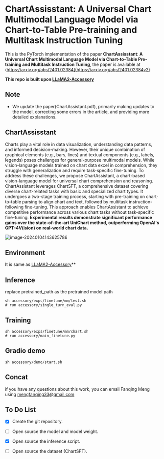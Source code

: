 # ChartAssisstant: A Universal Chart Multimodal Language Model via Chart-to-Table Pre-training and Multitask Instruction Tuning

This is the PyTorch implementation of the paper **ChartAssisstant: A Universal Chart Multimodal Language Model via Chart-to-Table Pre-training and Multitask Instruction Tuning**, the paper is available at (https://arxiv.org/abs/2401.02384](https://arxiv.org/abs/2401.02384v2)

**This repo is built upon [LLaMA2-Accessory](https://github.com/Alpha-VLLM/LLaMA2-Accessory/tree/main)**

## Note
- We update the paper(ChartAssistant.pdf), primarily making updates to the model, correcting some errors in the article, and providing more detailed explanations.

## ChartAssisstant

Charts play a vital role in data visualization, understanding data patterns, and informed decision-making. However, their unique combination of graphical elements (e.g., bars, lines) and textual components (e.g., labels, legends) poses challenges for general-purpose multimodal models. While vision-language models trained on chart data excel in comprehension, they struggle with generalization and require task-specific fine-tuning. To address these challenges, we propose ChartAssistant, a chart-based vision-language model for universal chart comprehension and reasoning. ChartAssistant leverages ChartSFT, a comprehensive dataset covering diverse chart-related tasks with basic and specialized chart types. It undergoes a two-stage training process, starting with pre-training on chart-to-table parsing to align chart and text, followed by multitask instruction-following fine-tuning. This approach enables ChartAssistant to achieve competitive performance across various chart tasks without task-specific fine-tuning. **Experimental results demonstrate significant performance gains over the state-of-the-art UniChart method, outperforming OpenAI's GPT-4V(ision) on real-world chart data.** 



![image-20240104143625786](./demo.png)

## Environment
It is same as [LLaMA2-Accessory](https://github.com/Alpha-VLLM/LLaMA2-Accessory/tree/main)**

## Inference

replace pretrained_path as the pretrained model path
```
sh accessory/exps/finetune/mm/test.sh
# run accessory/single_turn_eval.py
```

## Training
```
sh accessory/exps/finetune/mm/chart.sh
# run accessory/main_finetune.py
```
## Gradio demo
```
sh accessory/demo/start.sh
```




## Concat
if you have any questions about this work, you can email Fanqing Meng using mengfanqing33@gmail.com

## To Do List

- [x] Create the git repository.

- [ ] Open source the model and model weight.

- [x] Open source the inference script.

- [ ] Open source the dataset (ChartSFT).

  


